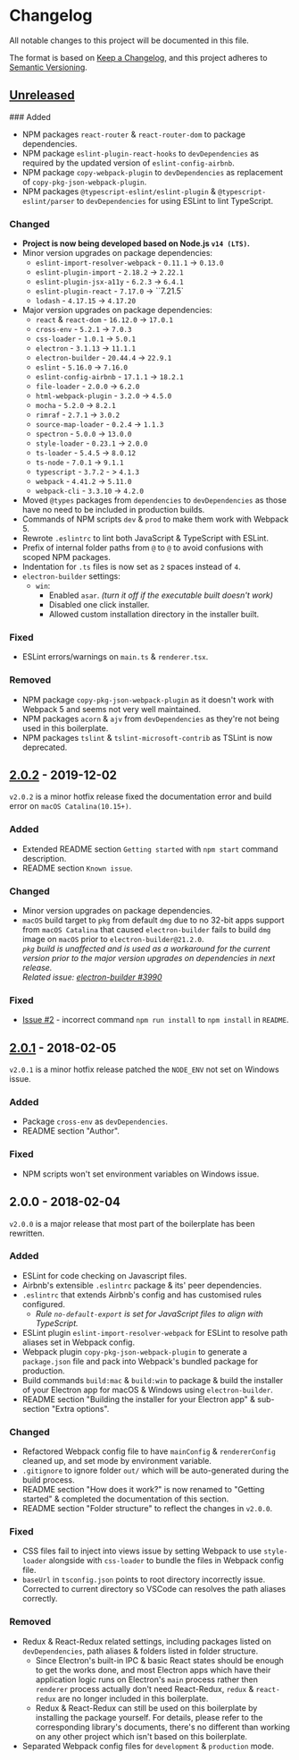 # Changelog
All notable changes to this project will be documented in this file.

The format is based on [Keep a Changelog](https://keepachangelog.com/en/1.0.0/),
and this project adheres to [Semantic Versioning](https://semver.org/spec/v2.0.0.html).

## [Unreleased]
### Added
- NPM packages `react-router` & `react-router-dom` to package dependencies.
- NPM package `eslint-plugin-react-hooks` to `devDependencies` as required by
  the updated version of `eslint-config-airbnb`.
- NPM package `copy-webpack-plugin` to `devDependencies` as replacement of
  `copy-pkg-json-webpack-plugin`.
- NPM packages `@typescript-eslint/eslint-plugin` & `@typescript-eslint/parser`
  to `devDependencies` for using ESLint to lint TypeScript.

### Changed
- __Project is now being developed based on Node.js `v14 (LTS)`.__
- Minor version upgrades on package dependencies:
  - `eslint-import-resolver-webpack` - `0.11.1` -> `0.13.0`
  - `eslint-plugin-import` - `2.18.2` -> `2.22.1`
  - `eslint-plugin-jsx-a11y` - `6.2.3` -> `6.4.1`
  - `eslint-plugin-react` - `7.17.0` -> ``7.21.5`
  - `lodash` - `4.17.15` -> `4.17.20`
- Major version upgrades on package dependencies:
  - `react` & `react-dom` - `16.12.0` -> `17.0.1`
  - `cross-env` - `5.2.1` -> `7.0.3`
  - `css-loader` - `1.0.1` -> `5.0.1`
  - `electron` - `3.1.13` -> `11.1.1`
  - `electron-builder` - `20.44.4` -> `22.9.1`
  - `eslint` - `5.16.0` -> `7.16.0`
  - `eslint-config-airbnb` - `17.1.1` -> `18.2.1`
  - `file-loader` - `2.0.0` -> `6.2.0`
  - `html-webpack-plugin` - `3.2.0` -> `4.5.0`
  - `mocha` - `5.2.0` -> `8.2.1`
  - `rimraf` - `2.7.1` -> `3.0.2`
  - `source-map-loader` - `0.2.4` -> `1.1.3`
  - `spectron` - `5.0.0` -> `13.0.0`
  - `style-loader` - `0.23.1` -> `2.0.0`
  - `ts-loader` - `5.4.5` -> `8.0.12`
  - `ts-node` - `7.0.1` -> `9.1.1`
  - `typescript` - `3.7.2` - > `4.1.3`
  - `webpack` - `4.41.2` -> `5.11.0`
  - `webpack-cli` - `3.3.10` -> `4.2.0`
- Moved `@types` packages from `dependencies` to `devDependencies` as those
  have no need to be included in production builds.
- Commands of NPM scripts `dev` & `prod` to make them work with Webpack 5.
- Rewrote `.eslintrc` to lint both JavaScript & TypeScript with ESLint.
- Prefix of internal folder paths from `@` to `@` to avoid confusions with
  scoped NPM packages.
- Indentation for `.ts` files is now set as `2` spaces instead of `4`.
- `electron-builder` settings:
  - `win`:
    - Enabled `asar`. _(turn it off if the executable built doesn't work)_
    - Disabled one click installer.
    - Allowed custom installation directory in the installer built.

### Fixed
- ESLint errors/warnings on `main.ts` & `renderer.tsx`.

### Removed
- NPM package `copy-pkg-json-webpack-plugin` as it doesn't work with Webpack 5
  and seems not very well maintained.
- NPM packages `acorn` & `ajv` from `devDependencies` as they're not being used
  in this boilerplate.
- NPM packages `tslint` & `tslint-microsoft-contrib` as TSLint is now
  deprecated.

## [2.0.2] - 2019-12-02
`v2.0.2` is a minor hotfix release fixed the documentation error and build 
error on `macOS Catalina(10.15+)`.

### Added
- Extended README section `Getting started` with `npm start` command 
  description.
- README section `Known issue`.

### Changed
- Minor version upgrades on package dependencies.
- `macOS` build target to `pkg` from default `dmg` due to no 32-bit apps 
  support from `macOS Catalina` that caused `electron-builder` fails to build 
  `dmg` image on `macOS` prior to `electron-builder@21.2.0`.  
  _`pkg` build is unaffected and is used as a workaround for the current version 
  prior to the major version upgrades on dependencies in next release._  
  _Related issue: [electron-builder #3990](https://github.com/electron-userland/electron-builder/issues/3990)_

### Fixed
- [Issue #2] - incorrect command `npm run install` to `npm install` in `README`.

## [2.0.1] - 2018-02-05
`v2.0.1` is a minor hotfix release patched the `NODE_ENV` not set on Windows 
issue.

### Added
- Package `cross-env` as `devDependencies`.
- README section "Author".

### Fixed
- NPM scripts won't set environment variables on Windows issue.

## 2.0.0 - 2018-02-04
`v2.0.0` is a major release that most part of the boilerplate has been rewritten.

### Added
- ESLint for code checking on Javascript files.
- Airbnb's extensible `.eslintrc` package & its' peer dependencies. 
- `.eslintrc` that extends Airbnb's config and has customised rules configured.
  - _Rule `no-default-export` is set for JavaScript files to align with
    TypeScript._
- ESLint plugin `eslint-import-resolver-webpack` for ESLint to resolve path
  aliases set in Webpack config.
- Webpack plugin `copy-pkg-json-webpack-plugin` to generate a `package.json` 
  file and pack into Webpack's bundled package for production.
- Build commands `build:mac` & `build:win` to package & build the installer of 
  your Electron app for macOS & Windows using `electron-builder`.
- README section "Building the installer for your Electron app" & sub-section 
  "Extra options".

### Changed
- Refactored Webpack config file to have `mainConfig` & `rendererConfig` 
  cleaned up, and set mode by environment variable.
- `.gitignore` to ignore folder `out/` which will be auto-generated during the 
  build process.
- README section "How does it work?" is now renamed to "Getting started" & 
  completed the documentation of this section.
- README section "Folder structure" to reflect the changes in `v2.0.0`.

### Fixed
- CSS files fail to inject into views issue by setting Webpack to use 
  `style-loader` alongside with `css-loader` to bundle the files in Webpack 
  config file.
- `baseUrl` in `tsconfig.json` points to root directory incorrectly issue. 
  Corrected to current directory so VSCode can resolves the path aliases 
  correctly.

### Removed
- Redux & React-Redux related settings, including packages listed on 
`devDependencies`, path aliases & folders listed in folder structure.
  - Since Electron's built-in IPC & basic React states should be enough to get 
    the works done, and most Electron apps which have their application logic 
    runs on Electron's `main` process rather then `renderer` process actually 
    don't need React-Redux, `redux` & `react-redux` are no longer included in 
    this boilerplate.
  - Redux & React-Redux can still be used on this boilerplate by installing the 
    package yourself. For details, please refer to the corresponding library's 
    documents, there's no different than working on any other project which 
    isn't based on this boilerplate.
- Separated Webpack config files for `development` & `production` mode.

[Unreleased]: https://github.com/Devtography/electron-react-typescript-webpack-boilerplate/compare/v2.0.2...HEAD
[2.0.1]: https://github.com/Devtography/electron-react-typescript-webpack-boilerplate/compare/v2.0.0...v2.0.1
[2.0.2]: https://github.com/Devtography/electron-react-typescript-webpack-boilerplate/compare/v2.0.1...v2.0.2

[Issue #2]: https://github.com/Devtography/electron-react-typescript-webpack-boilerplate/issues/2

